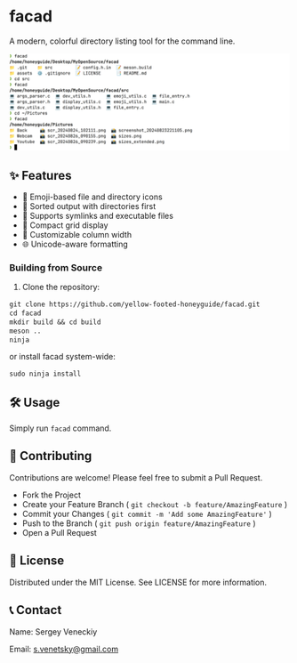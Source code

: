 # facad

A modern, colorful directory listing tool for the command line.

![facad in action](assets/demo_facad.jpg)


## ✨ Features

- 🎨 Emoji-based file and directory icons
- 📁 Sorted output with directories first
- 🔗 Supports symlinks and executable files
- 🧩 Compact grid display
- 📏 Customizable column width
- 🌐 Unicode-aware formatting

### Building from Source

1. Clone the repository:
```
git clone https://github.com/yellow-footed-honeyguide/facad.git
cd facad 
mkdir build && cd build
meson ..
ninja
```
or install facad system-wide:
```
sudo ninja install
```

## 🛠️ Usage
Simply run ```facad``` command.
 


## 🤝 Contributing
Contributions are welcome! Please feel free to submit a Pull Request.

- Fork the Project  
- Create your Feature Branch ( ```git checkout -b feature/AmazingFeature``` )  
- Commit your Changes ( ```git commit -m 'Add some AmazingFeature'``` )  
- Push to the Branch ( ```git push origin feature/AmazingFeature``` )  
- Open a Pull Request

## 📜 License

Distributed under the MIT License. See LICENSE for more information.

## 📞 Contact
Name:  Sergey Veneckiy   

Email: s.venetsky@gmail.com
